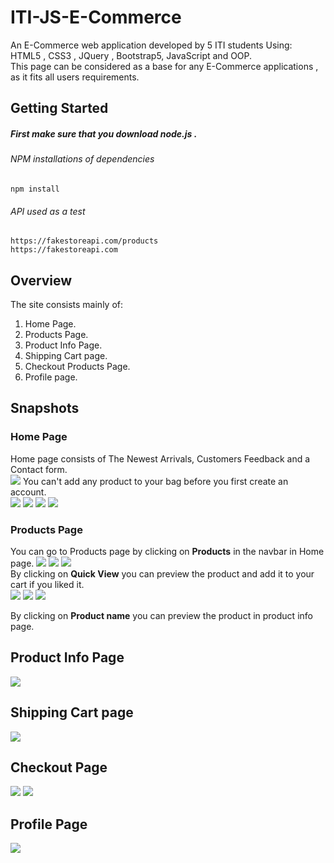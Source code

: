 # ITI-JS-E-Commerce
An E-Commerce web application developed by 5 ITI students Using:</br>
HTML5 , CSS3 , JQuery , Bootstrap5, JavaScript and OOP.</br>
This page can be considered as a base for any E-Commerce applications , as it fits all users requirements.


## Getting Started
##### First make sure that you download node.js .

###### NPM installations of dependencies

```
npm install 
```
###### API used as a test
```
https://fakestoreapi.com/products
https://fakestoreapi.com
```


## Overview
The site consists mainly of: <br>
1. Home Page.</br>
2. Products Page.</br>
3. Product Info Page.</br>
4. Shipping Cart page.</br>
5. Checkout Products Page.</br>
6. Profile page.</br>


## Snapshots

### Home Page 
Home page consists of The Newest Arrivals, Customers Feedback and a Contact form.</br> 
<img src="https://i.imgur.com/8vm7P1W.png">
You can't add any product to your bag before you first create an account.</br>
<img src="https://user-images.githubusercontent.com/117679026/210112576-caacfbdf-4da8-459d-a46c-6c5544cd69ec.jpeg" >
<img src="https://user-images.githubusercontent.com/117679026/210113079-93999d56-8707-4333-9b09-c962505df099.jpeg">
<img src="https://user-images.githubusercontent.com/117679026/210113154-de2d85eb-0a4d-470c-87b6-ceb2c4870aa0.jpeg">
<img src="https://user-images.githubusercontent.com/117679026/210113405-afab430f-6b81-4591-80ef-f3dbbd439d39.jpeg">

### Products Page
You can go to Products page by clicking on <b>Products</b> in the navbar in Home page.
<img src="https://user-images.githubusercontent.com/117679026/210113579-9e5659f9-7555-42f9-bb90-1921152f2708.jpeg">
<img src="https://i.imgur.com/lMmpHMd.png">
<img src="https://user-images.githubusercontent.com/117679026/210113660-ae472c49-5813-4dba-afff-f913fc737dd2.jpeg"></br>
By clicking on <b>Quick View</b> you can preview the product and add it to your cart if you liked it.</br> 
<img src="https://user-images.githubusercontent.com/117679026/210114003-3438fdc3-4980-41fc-9710-ea68620d2453.jpeg">
<img src="https://user-images.githubusercontent.com/117679026/210114359-a4849cbc-4a9d-429b-9e05-aeb8e9972e28.jpeg">
<img src="https://user-images.githubusercontent.com/117679026/210114477-2d452f17-0d11-4f20-8230-4a6092b1d0a9.jpeg">

By clicking on <b>Product name</b> you can preview the product in product info page.</br>

## Product Info Page
<img src="https://user-images.githubusercontent.com/117679026/210114598-6d9fff3f-d852-42fb-8f1b-ddfa64bb1855.jpeg">

## Shipping Cart page
<img src="https://user-images.githubusercontent.com/117679026/210114657-3a77f3ba-2eab-42c4-9e0a-a60397355c6d.jpeg">

## Checkout Page
<img src="https://user-images.githubusercontent.com/117679026/210114024-fdde99fd-682f-46a2-98a6-d5b6ac517b48.jpeg">
<img src="https://user-images.githubusercontent.com/117679026/210115616-cf10982e-3587-4656-be16-6b4d0678c78a.jpeg">

## Profile Page
<img src="https://i.imgur.com/V8B0dko.png">






